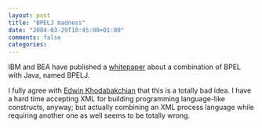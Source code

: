 ```yaml
---
layout: post
title: "BPELJ madness"
date: "2004-03-29T10:45:00+01:00"
comments: false
categories: 
---
```


<p>IBM and BEA have published a <a href="http://www-106.ibm.com/developerworks/webservices/library/ws-bpelj/">whitepaper</a>  about a combination of BPEL with Java, named BPELJ.</p>

<p>I fully agree with <a href="http://www.collaxa.com/radio/2004/03/24.jsp#a531"> Edwin Khodabakchian</a> that this is a totally bad idea. I have a hard time accepting XML for building programming language-like constructs, anyway; but actually combining an XML process language while requiring another one as well seems to be totally wrong.</p>


